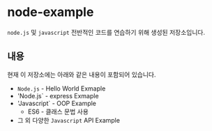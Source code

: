 # node-example
`node.js` 및 `javascript` 전반적인 코드를 연습하기 위해 생성된 저장소입니다.
## 내용
현재 이 저장소에는 아래와 같은 내용이 포함되어 있습니다.
* `Node.js` - Hello World Exmaple
* 'Node.js` - express Exmaple
* 'Javascript` - OOP Example
  * ES6 - 클래스 문법 사용
* 그 외 다양한 `Javascript` API Example
